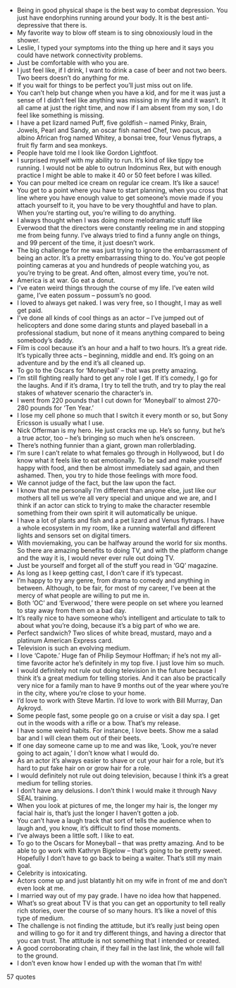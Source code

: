  - Being in good physical shape is the best way to combat depression. You just have endorphins running around your body. It is the best anti-depressive that there is.
 - My favorite way to blow off steam is to sing obnoxiously loud in the shower.
 - Leslie, I typed your symptoms into the thing up here and it says you could have network connectivity problems.
 - Just be comfortable with who you are.
 - I just feel like, if I drink, I want to drink a case of beer and not two beers. Two beers doesn’t do anything for me.
 - If you wait for things to be perfect you’ll just miss out on life.
 - You can’t help but change when you have a kid, and for me it was just a sense of I didn’t feel like anything was missing in my life and it wasn’t. It all came at just the right time, and now if I am absent from my son, I do feel like something is missing.
 - I have a pet lizard named Puff, five goldfish – named Pinky, Brain, Jowels, Pearl and Sandy, an oscar fish named Chef, two pacus, an albino African frog named Whitey, a bonsai tree, four Venus flytraps, a fruit fly farm and sea monkeys.
 - People have told me I look like Gordon Lightfoot.
 - I surprised myself with my ability to run. It’s kind of like tippy toe running. I would not be able to outrun Indominus Rex, but with enough practice I might be able to make it 40 or 50 feet before I was killed.
 - You can pour melted ice cream on regular ice cream. It’s like a sauce!
 - You get to a point where you have to start planning, when you cross that line where you have enough value to get someone’s movie made if you attach yourself to it, you have to be very thoughtful and have to plan. When you’re starting out, you’re willing to do anything.
 - I always thought when I was doing more melodramatic stuff like Everwood that the directors were constantly reeling me in and stopping me from being funny. I’ve always tried to find a funny angle on things, and 99 percent of the time, it just doesn’t work.
 - The big challenge for me was just trying to ignore the embarrassment of being an actor. It’s a pretty embarrassing thing to do. You’ve got people pointing cameras at you and hundreds of people watching you, as you’re trying to be great. And often, almost every time, you’re not.
 - America is at war. Go eat a donut.
 - I’ve eaten weird things through the course of my life. I’ve eaten wild game, I’ve eaten possum – possum’s no good.
 - I loved to always get naked. I was very free, so I thought, I may as well get paid.
 - I’ve done all kinds of cool things as an actor – I’ve jumped out of helicopters and done some daring stunts and played baseball in a professional stadium, but none of it means anything compared to being somebody’s daddy.
 - Film is cool because it’s an hour and a half to two hours. It’s a great ride. It’s typically three acts – beginning, middle and end. It’s going on an adventure and by the end it’s all cleaned up.
 - To go to the Oscars for ‘Moneyball’ – that was pretty amazing.
 - I’m still fighting really hard to get any role I get. If it’s comedy, I go for the laughs. And if it’s drama, I try to tell the truth, and try to play the real stakes of whatever scenario the character’s in.
 - I went from 220 pounds that I cut down for ‘Moneyball’ to almost 270-280 pounds for ‘Ten Year.’
 - I lose my cell phone so much that I switch it every month or so, but Sony Ericsson is usually what I use.
 - Nick Offerman is my hero. He just cracks me up. He’s so funny, but he’s a true actor, too – he’s bringing so much when he’s onscreen.
 - There’s nothing funnier than a giant, grown man rollerblading.
 - I’m sure I can’t relate to what females go through in Hollywood, but I do know what it feels like to eat emotionally. To be sad and make yourself happy with food, and then be almost immediately sad again, and then ashamed. Then, you try to hide those feelings with more food.
 - We cannot judge of the fact, but the law upon the fact.
 - I know that me personally I’m different than anyone else, just like our mothers all tell us we’re all very special and unique and we are, and I think if an actor can stick to trying to make the character resemble something from their own spirit it will automatically be unique.
 - I have a lot of plants and fish and a pet lizard and Venus flytraps. I have a whole ecosystem in my room, like a running waterfall and different lights and sensors set on digital timers.
 - With moviemaking, you can be halfway around the world for six months. So there are amazing benefits to doing TV, and with the platform change and the way it is, I would never ever rule out doing TV.
 - Just be yourself and forget all of the stuff you read in ‘GQ’ magazine.
 - As long as I keep getting cast, I don’t care if it’s typecast.
 - I’m happy to try any genre, from drama to comedy and anything in between. Although, to be fair, for most of my career, I’ve been at the mercy of what people are willing to put me in.
 - Both ‘OC’ and ‘Everwood,’ there were people on set where you learned to stay away from them on a bad day.
 - It’s really nice to have someone who’s intelligent and articulate to talk to about what you’re doing, because it’s a big part of who we are.
 - Perfect sandwich? Two slices of white bread, mustard, mayo and a platinum American Express card.
 - Television is such an evolving medium.
 - I love ‘Capote.’ Huge fan of Philip Seymour Hoffman; if he’s not my all-time favorite actor he’s definitely in my top five. I just love him so much.
 - I would definitely not rule out doing television in the future because I think it’s a great medium for telling stories. And it can also be practically very nice for a family man to have 9 months out of the year where you’re in the city, where you’re close to your home.
 - I’d love to work with Steve Martin. I’d love to work with Bill Murray, Dan Aykroyd.
 - Some people fast, some people go on a cruise or visit a day spa. I get out in the woods with a rifle or a bow. That’s my release.
 - I have some weird habits. For instance, I love beets. Show me a salad bar and I will clean them out of their beets.
 - If one day someone came up to me and was like, ‘Look, you’re never going to act again,’ I don’t know what I would do.
 - As an actor it’s always easier to shave or cut your hair for a role, but it’s hard to put fake hair on or grow hair for a role.
 - I would definitely not rule out doing television, because I think it’s a great medium for telling stories.
 - I don’t have any delusions. I don’t think I would make it through Navy SEAL training.
 - When you look at pictures of me, the longer my hair is, the longer my facial hair is, that’s just the longer I haven’t gotten a job.
 - You can’t have a laugh track that sort of tells the audience when to laugh and, you know, it’s difficult to find those moments.
 - I’ve always been a little soft. I like to eat.
 - To go to the Oscars for Moneyball – that was pretty amazing. And to be able to go work with Kathryn Bigelow – that’s going to be pretty sweet. Hopefully I don’t have to go back to being a waiter. That’s still my main goal.
 - Celebrity is intoxicating.
 - Actors come up and just blatantly hit on my wife in front of me and don’t even look at me.
 - I married way out of my pay grade. I have no idea how that happened.
 - What’s so great about TV is that you can get an opportunity to tell really rich stories, over the course of so many hours. It’s like a novel of this type of medium.
 - The challenge is not finding the attitude, but it’s really just being open and willing to go for it and try different things, and having a director that you can trust. The attitude is not something that I intended or created.
 - A good corroborating chain, if they fail in the last link, the whole will fall to the ground.
 - I don’t even know how I ended up with the woman that I’m with!

57 quotes